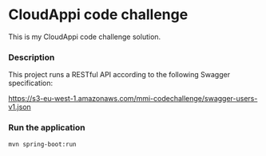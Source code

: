 # CloudAppi code challenge

This is my CloudAppi code challenge solution.

### Description

This project runs a RESTful API according to the following Swagger specification:

https://s3-eu-west-1.amazonaws.com/mmi-codechallenge/swagger-users-v1.json

### Run the application

```bash
mvn spring-boot:run
```
